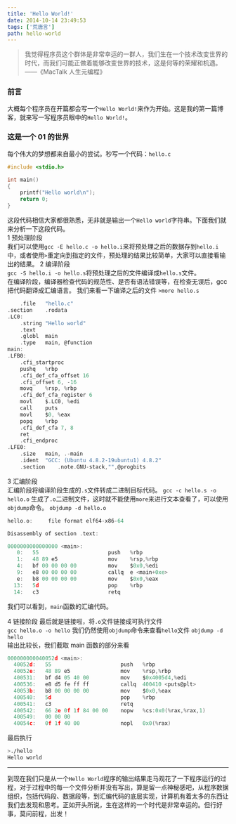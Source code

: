 ```yaml
---
title: 'Hello World!'
date: 2014-10-14 23:49:53
tags: ['荒唐言']
path: hello-world
---
```


> 我觉得程序员这个群体是非常幸运的一群人，我们生在一个技术改变世界的时代，而我们可能正做着能够改变世界的技术，这是何等的荣耀和机遇。 ——《MacTalk 人生元编程》

<!--more-->

### 前言

大概每个程序员在开篇都会写一个`Hello World!`来作为开始。这是我的第一篇博客，就来写一写程序员眼中的`Hello World!`。

### 这是一个 01 的世界

每个伟大的梦想都来自最小的尝试。秒写一个代码：`hello.c`

```c
#include <stdio.h>

int main()
{
    printf("Hello world\n");
    return 0;
}
```

这段代码相信大家都很熟悉，无非就是输出一个`Hello world`字符串。下面我们就来分析一下这段代码。  
1 预处理阶段  
我们可以使用`gcc -E hello.c -o hello.i`来将预处理之后的数据存到`hello.i`中，或者使用`>`重定向到指定的文件，预处理的结果比较简单，大家可以直接看输出的结果。
2 编译阶段  
`gcc -S hello.i -o hello.s`将预处理之后的文件编译成`hello.s`文件。  
在编译阶段，编译器检查代码的规范性、是否有语法错误等，在检查无误后，gcc 把代码翻译成汇编语言。
我们来看一下编译之后的文件
`>more hello.s`

```c
    .file	"hello.c"
.section	.rodata
.LC0:
    .string	"Hello world"
    .text
    .globl	main
    .type	main, @function
main:
.LFB0:
    .cfi_startproc
    pushq	%rbp
    .cfi_def_cfa_offset 16
    .cfi_offset 6, -16
    movq	%rsp, %rbp
    .cfi_def_cfa_register 6
    movl	$.LC0, %edi
    call	puts
    movl	$0, %eax
    popq	%rbp
    .cfi_def_cfa 7, 8
    ret
    .cfi_endproc
.LFE0:
    .size	main, .-main
    .ident	"GCC: (Ubuntu 4.8.2-19ubuntu1) 4.8.2"
    .section	.note.GNU-stack,"",@progbits
```

3 汇编阶段  
汇编阶段将编译阶段生成的`.s`文件转成二进制目标代码。
`gcc -c hello.s -o hello.o`
生成了`.o`二进制文件，这时就不能使用`more`来进行文本查看了，可以使用`objdump`命令。
`objdump -d hello.o`

```c
hello.o:     file format elf64-x86-64

Disassembly of section .text:

0000000000000000 <main>:
   0:	55                   	push   %rbp
   1:	48 89 e5             	mov    %rsp,%rbp
   4:	bf 00 00 00 00       	mov    $0x0,%edi
   9:	e8 00 00 00 00       	callq  e <main+0xe>
   e:	b8 00 00 00 00       	mov    $0x0,%eax
  13:	5d                   	pop    %rbp
  14:	c3                   	retq
```

我们可以看到，`main`函数的汇编代码。

4 链接阶段
最后就是链接啦，将`.o`文件链接成可执行文件  
`gcc hello.o -o hello`
我们仍然使用`objdump`命令来查看`hello`文件
`objdump -d hello`  
输出比较长，我们截取 main 函数的部分来看

```c
000000000040052d <main>:
  40052d:	55                   	push   %rbp
  40052e:	48 89 e5             	mov    %rsp,%rbp
  400531:	bf d4 05 40 00       	mov    $0x4005d4,%edi
  400536:	e8 d5 fe ff ff       	callq  400410 <puts@plt>
  40053b:	b8 00 00 00 00       	mov    $0x0,%eax
  400540:	5d                   	pop    %rbp
  400541:	c3                   	retq
  400542:	66 2e 0f 1f 84 00 00 	nopw   %cs:0x0(%rax,%rax,1)
  400549:	00 00 00
  40054c:	0f 1f 40 00          	nopl   0x0(%rax)
```

最后执行

```bash
>./hello
Hello world
```

---

到现在我们只是从一个`Hello World`程序的输出结果走马观花了一下程序运行的过程，对于过程中的每一个文件分析并没有写出，算是留一点神秘感吧，从程序数据组织，包括代码段、数据段等，到汇编代码的底层实现，计算机有着太多的东西让我们去发现和思考。正如开头所说，生在这样的一个时代是非常幸运的。但行好事，莫问前程，出发！
